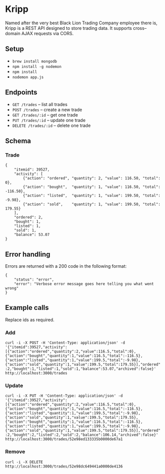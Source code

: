 # Kripp

Named after the very best Black Lion Trading Company employee there is, Kripp is a REST API designed to store trading data. It supports cross–domain AJAX requests via CORS.

## Setup

- `brew install mongodb`
- `npm install -g nodemon`
- `npm install`
- `nodemon app.js`

## Endpoints

- `GET /trades` – list all trades
- `POST /trades` – create a new trade
- `GET /trades/:id` – get one trade
- `PUT /trades/:id` – update one trade
- `DELETE /trades/:id` – delete one trade

## Schema

### Trade

    {
        "itemid": 39527,
        "activity": [
            {"action": "ordered", "quantity": 2, "value": 116.50, "total": 0},
            {"action": "bought",  "quantity": 1, "value": 116.50, "total": -116.50},
            {"action": "listed",  "quantity": 1, "value": 199.50, "total": -9.98},
            {"action": "sold",    "quantity": 1, "value": 199.50, "total": 179.55}
        ],
        "ordered": 2,
        "bought": 1,
        "listed": 1,
        "sold": 1,
        "balance": 53.07
    }

## Error handling

Errors are returned with a 200 code in the following format:

    {
        "status": "error",
        "error": "Verbose error message goes here telling you what went wrong"
    }

## Example calls

Replace ids as required.

### Add
`curl -i -X POST -H 'Content-Type: application/json' -d '{"itemid":39527,"activity":[{"action":"ordered","quantity":2,"value":116.5,"total":0},{"action":"bought","quantity":1,"value":116.5,"total":-116.5},{"action":"listed","quantity":1,"value":199.5,"total":-9.98},{"action":"sold","quantity":1,"value":199.5,"total":179.55}],"ordered":2,"bought":1,"listed":1,"sold":1,"balance":53.07,"archived":false}' http://localhost:3000/trades`

### Update
`curl -i -X PUT -H 'Content-Type: application/json' -d '{"itemid":39527,"activity":[{"action":"ordered","quantity":2,"value":116.5,"total":0},{"action":"bought","quantity":1,"value":116.5,"total":-116.5},{"action":"listed","quantity":1,"value":199.5,"total":-9.98},{"action":"sold","quantity":1,"value":199.5,"total":179.55},{"action":"bought","quantity":1,"value":116.5,"total":-116.5},{"action":"listed","quantity":1,"value":199.5,"total":-9.98},{"action":"sold","quantity":1,"value":199.5,"total":179.55}],"ordered":2,"bought":2,"listed":2,"sold":2,"balance":106.14,"archived":false}' http://localhost:3000/trades/52e98ed133335b0000de67a1`

### Remove
`curl -i -X DELETE http://localhost:3000/trades/52e98dc649441a0000de4136`
